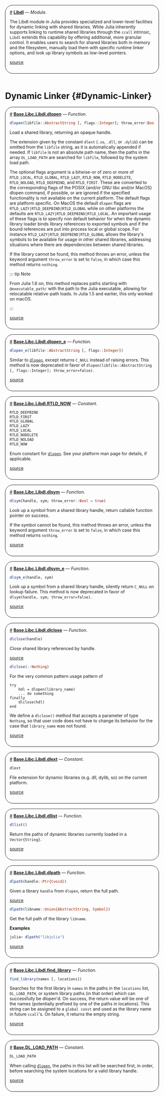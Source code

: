 

<div style='border-width:1px; border-style:solid; border-color:black; padding: 1em; border-radius: 25px;'>
<a id='Libdl' href='#Libdl'>#</a>&nbsp;<b><u>Libdl</u></b> &mdash; <i>Module</i>.




The Libdl module in Julia provides specialized and lower-level facilities for dynamic linking with shared libraries. While Julia inherently supports linking to runtime shared libraries through the `ccall` intrinsic, `Libdl` extends this capability by offering additional, more granular control. It enables users to search for shared libraries both in memory and the filesystem, manually load them with specific runtime linker options, and look up library symbols as low-level pointers.


[source](https://github.com/lazarusA/julia/blob/ad044fee2e4ee6365c524c10a5d8c6d07c12e3f0/stdlib/Libdl/src/Libdl.jl#L2-L7)

</div>
<br>

# Dynamic Linker {#Dynamic-Linker}
<div style='border-width:1px; border-style:solid; border-color:black; padding: 1em; border-radius: 25px;'>
<a id='Base.Libc.Libdl.dlopen' href='#Base.Libc.Libdl.dlopen'>#</a>&nbsp;<b><u>Base.Libc.Libdl.dlopen</u></b> &mdash; <i>Function</i>.




```julia
dlopen(libfile::AbstractString [, flags::Integer]; throw_error:Bool = true)
```


Load a shared library, returning an opaque handle.

The extension given by the constant `dlext` (`.so`, `.dll`, or `.dylib`) can be omitted from the `libfile` string, as it is automatically appended if needed.   If `libfile` is not an absolute path name, then the paths in the array `DL_LOAD_PATH` are searched for `libfile`, followed by the system load path.

The optional flags argument is a bitwise-or of zero or more of `RTLD_LOCAL`, `RTLD_GLOBAL`, `RTLD_LAZY`, `RTLD_NOW`, `RTLD_NODELETE`, `RTLD_NOLOAD`, `RTLD_DEEPBIND`, and `RTLD_FIRST`. These are converted to the corresponding flags of the POSIX (and/or GNU libc and/or MacOS) dlopen command, if possible, or are ignored if the specified functionality is not available on the current platform. The default flags are platform specific. On MacOS the default `dlopen` flags are `RTLD_LAZY|RTLD_DEEPBIND|RTLD_GLOBAL` while on other platforms the defaults are `RTLD_LAZY|RTLD_DEEPBIND|RTLD_LOCAL`. An important usage of these flags is to specify non default behavior for when the dynamic library loader binds library references to exported symbols and if the bound references are put into process local or global scope. For instance `RTLD_LAZY|RTLD_DEEPBIND|RTLD_GLOBAL` allows the library&#39;s symbols to be available for usage in other shared libraries, addressing situations where there are dependencies between shared libraries.

If the library cannot be found, this method throws an error, unless the keyword argument `throw_error` is set to `false`, in which case this method returns `nothing`.

::: tip Note

From Julia 1.6 on, this method replaces paths starting with `@executable_path/` with  the path to the Julia executable, allowing for relocatable relative-path loads. In  Julia 1.5 and earlier, this only worked on macOS.

:::


[source](https://github.com/JuliaLang/julia/blob/ad044fee2e4ee6365c524c10a5d8c6d07c12e3f0/base/libdl.jl#L82-L113)

</div>
<br>
<div style='border-width:1px; border-style:solid; border-color:black; padding: 1em; border-radius: 25px;'>
<a id='Base.Libc.Libdl.dlopen_e' href='#Base.Libc.Libdl.dlopen_e'>#</a>&nbsp;<b><u>Base.Libc.Libdl.dlopen_e</u></b> &mdash; <i>Function</i>.




```julia
dlopen_e(libfile::AbstractString [, flags::Integer])
```


Similar to [`dlopen`](/stdlib/Libdl#Base.Libc.Libdl.dlopen), except returns `C_NULL` instead of raising errors. This method is now deprecated in favor of `dlopen(libfile::AbstractString [, flags::Integer]; throw_error=false)`.


[source](https://github.com/JuliaLang/julia/blob/ad044fee2e4ee6365c524c10a5d8c6d07c12e3f0/base/libdl.jl#L154-L159)

</div>
<br>
<div style='border-width:1px; border-style:solid; border-color:black; padding: 1em; border-radius: 25px;'>
<a id='Base.Libc.Libdl.RTLD_NOW' href='#Base.Libc.Libdl.RTLD_NOW'>#</a>&nbsp;<b><u>Base.Libc.Libdl.RTLD_NOW</u></b> &mdash; <i>Constant</i>.




```julia
RTLD_DEEPBIND
RTLD_FIRST
RTLD_GLOBAL
RTLD_LAZY
RTLD_LOCAL
RTLD_NODELETE
RTLD_NOLOAD
RTLD_NOW
```


Enum constant for [`dlopen`](/stdlib/Libdl#Base.Libc.Libdl.dlopen). See your platform man page for details, if applicable.


[source](https://github.com/JuliaLang/julia/blob/ad044fee2e4ee6365c524c10a5d8c6d07c12e3f0/base/libdl.jl#L33-L45)

</div>
<br>
<div style='border-width:1px; border-style:solid; border-color:black; padding: 1em; border-radius: 25px;'>
<a id='Base.Libc.Libdl.dlsym' href='#Base.Libc.Libdl.dlsym'>#</a>&nbsp;<b><u>Base.Libc.Libdl.dlsym</u></b> &mdash; <i>Function</i>.




```julia
dlsym(handle, sym; throw_error::Bool = true)
```


Look up a symbol from a shared library handle, return callable function pointer on success.

If the symbol cannot be found, this method throws an error, unless the keyword argument `throw_error` is set to `false`, in which case this method returns `nothing`.


[source](https://github.com/JuliaLang/julia/blob/ad044fee2e4ee6365c524c10a5d8c6d07c12e3f0/base/libdl.jl#L51-L58)

</div>
<br>
<div style='border-width:1px; border-style:solid; border-color:black; padding: 1em; border-radius: 25px;'>
<a id='Base.Libc.Libdl.dlsym_e' href='#Base.Libc.Libdl.dlsym_e'>#</a>&nbsp;<b><u>Base.Libc.Libdl.dlsym_e</u></b> &mdash; <i>Function</i>.




```julia
dlsym_e(handle, sym)
```


Look up a symbol from a shared library handle, silently return `C_NULL` on lookup failure. This method is now deprecated in favor of `dlsym(handle, sym; throw_error=false)`.


[source](https://github.com/JuliaLang/julia/blob/ad044fee2e4ee6365c524c10a5d8c6d07c12e3f0/base/libdl.jl#L72-L77)

</div>
<br>
<div style='border-width:1px; border-style:solid; border-color:black; padding: 1em; border-radius: 25px;'>
<a id='Base.Libc.Libdl.dlclose' href='#Base.Libc.Libdl.dlclose'>#</a>&nbsp;<b><u>Base.Libc.Libdl.dlclose</u></b> &mdash; <i>Function</i>.




```julia
dlclose(handle)
```


Close shared library referenced by handle.


[source](https://github.com/JuliaLang/julia/blob/ad044fee2e4ee6365c524c10a5d8c6d07c12e3f0/base/libdl.jl#L162-L166)



```julia
dlclose(::Nothing)
```


For the very common pattern usage pattern of

```
try
    hdl = dlopen(library_name)
    ... do something
finally
    dlclose(hdl)
end
```


We define a `dlclose()` method that accepts a parameter of type `Nothing`, so that user code does not have to change its behavior for the case that `library_name` was not found.


[source](https://github.com/JuliaLang/julia/blob/ad044fee2e4ee6365c524c10a5d8c6d07c12e3f0/base/libdl.jl#L171-L186)

</div>
<br>
<div style='border-width:1px; border-style:solid; border-color:black; padding: 1em; border-radius: 25px;'>
<a id='Base.Libc.Libdl.dlext' href='#Base.Libc.Libdl.dlext'>#</a>&nbsp;<b><u>Base.Libc.Libdl.dlext</u></b> &mdash; <i>Constant</i>.




```julia
dlext
```


File extension for dynamic libraries (e.g. dll, dylib, so) on the current platform.


[source](https://github.com/JuliaLang/julia/blob/ad044fee2e4ee6365c524c10a5d8c6d07c12e3f0/base/libdl.jl#L258-L262)

</div>
<br>
<div style='border-width:1px; border-style:solid; border-color:black; padding: 1em; border-radius: 25px;'>
<a id='Base.Libc.Libdl.dllist' href='#Base.Libc.Libdl.dllist'>#</a>&nbsp;<b><u>Base.Libc.Libdl.dllist</u></b> &mdash; <i>Function</i>.




```julia
dllist()
```


Return the paths of dynamic libraries currently loaded in a `Vector{String}`.


[source](https://github.com/JuliaLang/julia/blob/ad044fee2e4ee6365c524c10a5d8c6d07c12e3f0/base/libdl.jl#L289-L293)

</div>
<br>
<div style='border-width:1px; border-style:solid; border-color:black; padding: 1em; border-radius: 25px;'>
<a id='Base.Libc.Libdl.dlpath' href='#Base.Libc.Libdl.dlpath'>#</a>&nbsp;<b><u>Base.Libc.Libdl.dlpath</u></b> &mdash; <i>Function</i>.




```julia
dlpath(handle::Ptr{Cvoid})
```


Given a library `handle` from `dlopen`, return the full path.


[source](https://github.com/JuliaLang/julia/blob/ad044fee2e4ee6365c524c10a5d8c6d07c12e3f0/base/libdl.jl#L220-L224)



```julia
dlpath(libname::Union{AbstractString, Symbol})
```


Get the full path of the library `libname`.

**Examples**

```julia
julia> dlpath("libjulia")
```



[source](https://github.com/JuliaLang/julia/blob/ad044fee2e4ee6365c524c10a5d8c6d07c12e3f0/base/libdl.jl#L232-L241)

</div>
<br>
<div style='border-width:1px; border-style:solid; border-color:black; padding: 1em; border-radius: 25px;'>
<a id='Base.Libc.Libdl.find_library' href='#Base.Libc.Libdl.find_library'>#</a>&nbsp;<b><u>Base.Libc.Libdl.find_library</u></b> &mdash; <i>Function</i>.




```julia
find_library(names [, locations])
```


Searches for the first library in `names` in the paths in the `locations` list, `DL_LOAD_PATH`, or system library paths (in that order) which can successfully be dlopen&#39;d. On success, the return value will be one of the names (potentially prefixed by one of the paths in locations). This string can be assigned to a `global const` and used as the library name in future `ccall`&#39;s. On failure, it returns the empty string.


[source](https://github.com/JuliaLang/julia/blob/ad044fee2e4ee6365c524c10a5d8c6d07c12e3f0/base/libdl.jl#L190-L198)

</div>
<br>
<div style='border-width:1px; border-style:solid; border-color:black; padding: 1em; border-radius: 25px;'>
<a id='Base.DL_LOAD_PATH' href='#Base.DL_LOAD_PATH'>#</a>&nbsp;<b><u>Base.DL_LOAD_PATH</u></b> &mdash; <i>Constant</i>.




```julia
DL_LOAD_PATH
```


When calling [`dlopen`](/stdlib/Libdl#Base.Libc.Libdl.dlopen), the paths in this list will be searched first, in order, before searching the system locations for a valid library handle.


[source](https://github.com/JuliaLang/julia/blob/ad044fee2e4ee6365c524c10a5d8c6d07c12e3f0/base/libdl.jl#L14-L19)

</div>
<br>
